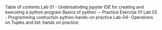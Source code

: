 Table of contents
Lab 01 - Undersatnding jupyter IDE for creating and executing a python program
Basics of python -- Practice Exercise 01
Lab 02 - Programming costructsin python-hands-on practice
Lab-04- Operations on Tuples and list: hands on practice
